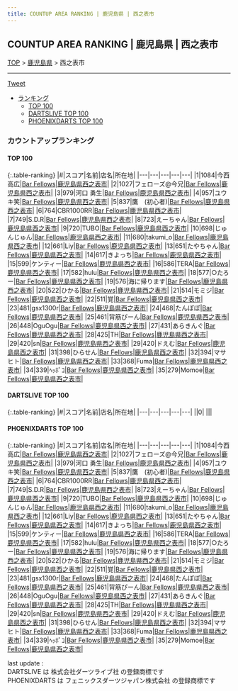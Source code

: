 ```yaml
---
title: COUNTUP AREA RANKING | 鹿児島県 | 西之表市
---
```

## COUNTUP AREA RANKING | 鹿児島県 | 西之表市

[TOP](/darts/rank/) > [鹿児島県](/darts/rank/鹿児島県/) > 西之表市

___

<a href="https://twitter.com/share?ref_src=twsrc%5Etfw" data-text="COUNTUP AREA RANKING | 鹿児島県西之表市" class="twitter-share-button" data-hashtags="DARTSLIVE,PHOENIXDARTS,darts,ダーツ" data-show-count="false">Tweet</a>

* [ランキング](#カウントアップランキング)
    * [TOP 100](#top-100)
    * [DARTSLIVE TOP 100](#dartslive-top-100)
    * [PHOENIXDARTS TOP 100](#phoenixdarts-top-100)

### カウントアップランキング

#### TOP 100



{:.table-ranking}
|#|スコア|名前|店名|所在地|
|---|---|---|---|---|
|1|1084|<span class="rank-name-pd">今西 高広</span>|<a href="https://vs.phoenixdarts.com/jp/shop/shopDetailInfo/s_75037?s_seq=75037">Bar Fellows</a>|<a href="/darts/rank/鹿児島県/西之表市">鹿児島県西之表市</a>|
|2|1027|<span class="rank-name-pd">フェローズ@今兄</span>|<a href="https://vs.phoenixdarts.com/jp/shop/shopDetailInfo/s_75037?s_seq=75037">Bar Fellows</a>|<a href="/darts/rank/鹿児島県/西之表市">鹿児島県西之表市</a>|
|3|979|<span class="rank-name-pd">河口 勇生</span>|<a href="https://vs.phoenixdarts.com/jp/shop/shopDetailInfo/s_75037?s_seq=75037">Bar Fellows</a>|<a href="/darts/rank/鹿児島県/西之表市">鹿児島県西之表市</a>|
|4|957|<span class="rank-name-pd">ユウキ笑</span>|<a href="https://vs.phoenixdarts.com/jp/shop/shopDetailInfo/s_75037?s_seq=75037">Bar Fellows</a>|<a href="/darts/rank/鹿児島県/西之表市">鹿児島県西之表市</a>|
|5|837|<span class="rank-name-pd">鷹　(初心者)</span>|<a href="https://vs.phoenixdarts.com/jp/shop/shopDetailInfo/s_75037?s_seq=75037">Bar Fellows</a>|<a href="/darts/rank/鹿児島県/西之表市">鹿児島県西之表市</a>|
|6|764|<span class="rank-name-pd">CBR1000RR</span>|<a href="https://vs.phoenixdarts.com/jp/shop/shopDetailInfo/s_75037?s_seq=75037">Bar Fellows</a>|<a href="/darts/rank/鹿児島県/西之表市">鹿児島県西之表市</a>|
|7|749|<span class="rank-name-pd">S.D.R</span>|<a href="https://vs.phoenixdarts.com/jp/shop/shopDetailInfo/s_75037?s_seq=75037">Bar Fellows</a>|<a href="/darts/rank/鹿児島県/西之表市">鹿児島県西之表市</a>|
|8|723|<span class="rank-name-pd">えーちゃん</span>|<a href="https://vs.phoenixdarts.com/jp/shop/shopDetailInfo/s_75037?s_seq=75037">Bar Fellows</a>|<a href="/darts/rank/鹿児島県/西之表市">鹿児島県西之表市</a>|
|9|720|<span class="rank-name-pd">TUBO</span>|<a href="https://vs.phoenixdarts.com/jp/shop/shopDetailInfo/s_75037?s_seq=75037">Bar Fellows</a>|<a href="/darts/rank/鹿児島県/西之表市">鹿児島県西之表市</a>|
|10|698|<span class="rank-name-pd">じゅんじゅん</span>|<a href="https://vs.phoenixdarts.com/jp/shop/shopDetailInfo/s_75037?s_seq=75037">Bar Fellows</a>|<a href="/darts/rank/鹿児島県/西之表市">鹿児島県西之表市</a>|
|11|680|<span class="rank-name-pd">takumi_o</span>|<a href="https://vs.phoenixdarts.com/jp/shop/shopDetailInfo/s_75037?s_seq=75037">Bar Fellows</a>|<a href="/darts/rank/鹿児島県/西之表市">鹿児島県西之表市</a>|
|12|661|<span class="rank-name-pd">Liy</span>|<a href="https://vs.phoenixdarts.com/jp/shop/shopDetailInfo/s_75037?s_seq=75037">Bar Fellows</a>|<a href="/darts/rank/鹿児島県/西之表市">鹿児島県西之表市</a>|
|13|651|<span class="rank-name-pd">たやちゃん</span>|<a href="https://vs.phoenixdarts.com/jp/shop/shopDetailInfo/s_75037?s_seq=75037">Bar Fellows</a>|<a href="/darts/rank/鹿児島県/西之表市">鹿児島県西之表市</a>|
|14|617|<span class="rank-name-pd">きよっち</span>|<a href="https://vs.phoenixdarts.com/jp/shop/shopDetailInfo/s_75037?s_seq=75037">Bar Fellows</a>|<a href="/darts/rank/鹿児島県/西之表市">鹿児島県西之表市</a>|
|15|599|<span class="rank-name-pd">ケンティー</span>|<a href="https://vs.phoenixdarts.com/jp/shop/shopDetailInfo/s_75037?s_seq=75037">Bar Fellows</a>|<a href="/darts/rank/鹿児島県/西之表市">鹿児島県西之表市</a>|
|16|586|<span class="rank-name-pd">TERA</span>|<a href="https://vs.phoenixdarts.com/jp/shop/shopDetailInfo/s_75037?s_seq=75037">Bar Fellows</a>|<a href="/darts/rank/鹿児島県/西之表市">鹿児島県西之表市</a>|
|17|582|<span class="rank-name-pd">hulu</span>|<a href="https://vs.phoenixdarts.com/jp/shop/shopDetailInfo/s_75037?s_seq=75037">Bar Fellows</a>|<a href="/darts/rank/鹿児島県/西之表市">鹿児島県西之表市</a>|
|18|577|<span class="rank-name-pd">○たろー</span>|<a href="https://vs.phoenixdarts.com/jp/shop/shopDetailInfo/s_75037?s_seq=75037">Bar Fellows</a>|<a href="/darts/rank/鹿児島県/西之表市">鹿児島県西之表市</a>|
|19|576|<span class="rank-name-pd">海に帰ります</span>|<a href="https://vs.phoenixdarts.com/jp/shop/shopDetailInfo/s_75037?s_seq=75037">Bar Fellows</a>|<a href="/darts/rank/鹿児島県/西之表市">鹿児島県西之表市</a>|
|20|522|<span class="rank-name-pd">ひかる</span>|<a href="https://vs.phoenixdarts.com/jp/shop/shopDetailInfo/s_75037?s_seq=75037">Bar Fellows</a>|<a href="/darts/rank/鹿児島県/西之表市">鹿児島県西之表市</a>|
|21|514|<span class="rank-name-pd">モミジ</span>|<a href="https://vs.phoenixdarts.com/jp/shop/shopDetailInfo/s_75037?s_seq=75037">Bar Fellows</a>|<a href="/darts/rank/鹿児島県/西之表市">鹿児島県西之表市</a>|
|22|511|<span class="rank-name-pd">覚</span>|<a href="https://vs.phoenixdarts.com/jp/shop/shopDetailInfo/s_75037?s_seq=75037">Bar Fellows</a>|<a href="/darts/rank/鹿児島県/西之表市">鹿児島県西之表市</a>|
|23|481|<span class="rank-name-pd">gsx1300r</span>|<a href="https://vs.phoenixdarts.com/jp/shop/shopDetailInfo/s_75037?s_seq=75037">Bar Fellows</a>|<a href="/darts/rank/鹿児島県/西之表市">鹿児島県西之表市</a>|
|24|468|<span class="rank-name-pd">たんぽぽ</span>|<a href="https://vs.phoenixdarts.com/jp/shop/shopDetailInfo/s_75037?s_seq=75037">Bar Fellows</a>|<a href="/darts/rank/鹿児島県/西之表市">鹿児島県西之表市</a>|
|25|461|<span class="rank-name-pd">背筋ぴーん</span>|<a href="https://vs.phoenixdarts.com/jp/shop/shopDetailInfo/s_75037?s_seq=75037">Bar Fellows</a>|<a href="/darts/rank/鹿児島県/西之表市">鹿児島県西之表市</a>|
|26|448|<span class="rank-name-pd">OguOgu</span>|<a href="https://vs.phoenixdarts.com/jp/shop/shopDetailInfo/s_75037?s_seq=75037">Bar Fellows</a>|<a href="/darts/rank/鹿児島県/西之表市">鹿児島県西之表市</a>|
|27|431|<span class="rank-name-pd">あらきんぐ</span>|<a href="https://vs.phoenixdarts.com/jp/shop/shopDetailInfo/s_75037?s_seq=75037">Bar Fellows</a>|<a href="/darts/rank/鹿児島県/西之表市">鹿児島県西之表市</a>|
|28|425|<span class="rank-name-pd">TH</span>|<a href="https://vs.phoenixdarts.com/jp/shop/shopDetailInfo/s_75037?s_seq=75037">Bar Fellows</a>|<a href="/darts/rank/鹿児島県/西之表市">鹿児島県西之表市</a>|
|29|420|<span class="rank-name-pd">sn</span>|<a href="https://vs.phoenixdarts.com/jp/shop/shopDetailInfo/s_75037?s_seq=75037">Bar Fellows</a>|<a href="/darts/rank/鹿児島県/西之表市">鹿児島県西之表市</a>|
|29|420|<span class="rank-name-pd">ドえむ</span>|<a href="https://vs.phoenixdarts.com/jp/shop/shopDetailInfo/s_75037?s_seq=75037">Bar Fellows</a>|<a href="/darts/rank/鹿児島県/西之表市">鹿児島県西之表市</a>|
|31|398|<span class="rank-name-pd">ひらせん</span>|<a href="https://vs.phoenixdarts.com/jp/shop/shopDetailInfo/s_75037?s_seq=75037">Bar Fellows</a>|<a href="/darts/rank/鹿児島県/西之表市">鹿児島県西之表市</a>|
|32|394|<span class="rank-name-pd">マサヒト</span>|<a href="https://vs.phoenixdarts.com/jp/shop/shopDetailInfo/s_75037?s_seq=75037">Bar Fellows</a>|<a href="/darts/rank/鹿児島県/西之表市">鹿児島県西之表市</a>|
|33|368|<span class="rank-name-pd">Fuma</span>|<a href="https://vs.phoenixdarts.com/jp/shop/shopDetailInfo/s_75037?s_seq=75037">Bar Fellows</a>|<a href="/darts/rank/鹿児島県/西之表市">鹿児島県西之表市</a>|
|34|339|<span class="rank-name-pd">ﾍｯﾎﾟｺ</span>|<a href="https://vs.phoenixdarts.com/jp/shop/shopDetailInfo/s_75037?s_seq=75037">Bar Fellows</a>|<a href="/darts/rank/鹿児島県/西之表市">鹿児島県西之表市</a>|
|35|279|<span class="rank-name-pd">Momoe</span>|<a href="https://vs.phoenixdarts.com/jp/shop/shopDetailInfo/s_75037?s_seq=75037">Bar Fellows</a>|<a href="/darts/rank/鹿児島県/西之表市">鹿児島県西之表市</a>|


#### DARTSLIVE TOP 100



{:.table-ranking}
|#|スコア|名前|店名|所在地|
|---|---|---|---|---|
||0|<span class="rank-name-dl"> </span>|<a href=""></a>|<a href="/darts/rank//"></a>|


#### PHOENIXDARTS TOP 100



{:.table-ranking}
|#|スコア|名前|店名|所在地|
|---|---|---|---|---|
|1|1084|<span class="rank-name-pd">今西 高広</span>|<a href="https://vs.phoenixdarts.com/jp/shop/shopDetailInfo/s_75037?s_seq=75037">Bar Fellows</a>|<a href="/darts/rank/鹿児島県/西之表市">鹿児島県西之表市</a>|
|2|1027|<span class="rank-name-pd">フェローズ@今兄</span>|<a href="https://vs.phoenixdarts.com/jp/shop/shopDetailInfo/s_75037?s_seq=75037">Bar Fellows</a>|<a href="/darts/rank/鹿児島県/西之表市">鹿児島県西之表市</a>|
|3|979|<span class="rank-name-pd">河口 勇生</span>|<a href="https://vs.phoenixdarts.com/jp/shop/shopDetailInfo/s_75037?s_seq=75037">Bar Fellows</a>|<a href="/darts/rank/鹿児島県/西之表市">鹿児島県西之表市</a>|
|4|957|<span class="rank-name-pd">ユウキ笑</span>|<a href="https://vs.phoenixdarts.com/jp/shop/shopDetailInfo/s_75037?s_seq=75037">Bar Fellows</a>|<a href="/darts/rank/鹿児島県/西之表市">鹿児島県西之表市</a>|
|5|837|<span class="rank-name-pd">鷹　(初心者)</span>|<a href="https://vs.phoenixdarts.com/jp/shop/shopDetailInfo/s_75037?s_seq=75037">Bar Fellows</a>|<a href="/darts/rank/鹿児島県/西之表市">鹿児島県西之表市</a>|
|6|764|<span class="rank-name-pd">CBR1000RR</span>|<a href="https://vs.phoenixdarts.com/jp/shop/shopDetailInfo/s_75037?s_seq=75037">Bar Fellows</a>|<a href="/darts/rank/鹿児島県/西之表市">鹿児島県西之表市</a>|
|7|749|<span class="rank-name-pd">S.D.R</span>|<a href="https://vs.phoenixdarts.com/jp/shop/shopDetailInfo/s_75037?s_seq=75037">Bar Fellows</a>|<a href="/darts/rank/鹿児島県/西之表市">鹿児島県西之表市</a>|
|8|723|<span class="rank-name-pd">えーちゃん</span>|<a href="https://vs.phoenixdarts.com/jp/shop/shopDetailInfo/s_75037?s_seq=75037">Bar Fellows</a>|<a href="/darts/rank/鹿児島県/西之表市">鹿児島県西之表市</a>|
|9|720|<span class="rank-name-pd">TUBO</span>|<a href="https://vs.phoenixdarts.com/jp/shop/shopDetailInfo/s_75037?s_seq=75037">Bar Fellows</a>|<a href="/darts/rank/鹿児島県/西之表市">鹿児島県西之表市</a>|
|10|698|<span class="rank-name-pd">じゅんじゅん</span>|<a href="https://vs.phoenixdarts.com/jp/shop/shopDetailInfo/s_75037?s_seq=75037">Bar Fellows</a>|<a href="/darts/rank/鹿児島県/西之表市">鹿児島県西之表市</a>|
|11|680|<span class="rank-name-pd">takumi_o</span>|<a href="https://vs.phoenixdarts.com/jp/shop/shopDetailInfo/s_75037?s_seq=75037">Bar Fellows</a>|<a href="/darts/rank/鹿児島県/西之表市">鹿児島県西之表市</a>|
|12|661|<span class="rank-name-pd">Liy</span>|<a href="https://vs.phoenixdarts.com/jp/shop/shopDetailInfo/s_75037?s_seq=75037">Bar Fellows</a>|<a href="/darts/rank/鹿児島県/西之表市">鹿児島県西之表市</a>|
|13|651|<span class="rank-name-pd">たやちゃん</span>|<a href="https://vs.phoenixdarts.com/jp/shop/shopDetailInfo/s_75037?s_seq=75037">Bar Fellows</a>|<a href="/darts/rank/鹿児島県/西之表市">鹿児島県西之表市</a>|
|14|617|<span class="rank-name-pd">きよっち</span>|<a href="https://vs.phoenixdarts.com/jp/shop/shopDetailInfo/s_75037?s_seq=75037">Bar Fellows</a>|<a href="/darts/rank/鹿児島県/西之表市">鹿児島県西之表市</a>|
|15|599|<span class="rank-name-pd">ケンティー</span>|<a href="https://vs.phoenixdarts.com/jp/shop/shopDetailInfo/s_75037?s_seq=75037">Bar Fellows</a>|<a href="/darts/rank/鹿児島県/西之表市">鹿児島県西之表市</a>|
|16|586|<span class="rank-name-pd">TERA</span>|<a href="https://vs.phoenixdarts.com/jp/shop/shopDetailInfo/s_75037?s_seq=75037">Bar Fellows</a>|<a href="/darts/rank/鹿児島県/西之表市">鹿児島県西之表市</a>|
|17|582|<span class="rank-name-pd">hulu</span>|<a href="https://vs.phoenixdarts.com/jp/shop/shopDetailInfo/s_75037?s_seq=75037">Bar Fellows</a>|<a href="/darts/rank/鹿児島県/西之表市">鹿児島県西之表市</a>|
|18|577|<span class="rank-name-pd">○たろー</span>|<a href="https://vs.phoenixdarts.com/jp/shop/shopDetailInfo/s_75037?s_seq=75037">Bar Fellows</a>|<a href="/darts/rank/鹿児島県/西之表市">鹿児島県西之表市</a>|
|19|576|<span class="rank-name-pd">海に帰ります</span>|<a href="https://vs.phoenixdarts.com/jp/shop/shopDetailInfo/s_75037?s_seq=75037">Bar Fellows</a>|<a href="/darts/rank/鹿児島県/西之表市">鹿児島県西之表市</a>|
|20|522|<span class="rank-name-pd">ひかる</span>|<a href="https://vs.phoenixdarts.com/jp/shop/shopDetailInfo/s_75037?s_seq=75037">Bar Fellows</a>|<a href="/darts/rank/鹿児島県/西之表市">鹿児島県西之表市</a>|
|21|514|<span class="rank-name-pd">モミジ</span>|<a href="https://vs.phoenixdarts.com/jp/shop/shopDetailInfo/s_75037?s_seq=75037">Bar Fellows</a>|<a href="/darts/rank/鹿児島県/西之表市">鹿児島県西之表市</a>|
|22|511|<span class="rank-name-pd">覚</span>|<a href="https://vs.phoenixdarts.com/jp/shop/shopDetailInfo/s_75037?s_seq=75037">Bar Fellows</a>|<a href="/darts/rank/鹿児島県/西之表市">鹿児島県西之表市</a>|
|23|481|<span class="rank-name-pd">gsx1300r</span>|<a href="https://vs.phoenixdarts.com/jp/shop/shopDetailInfo/s_75037?s_seq=75037">Bar Fellows</a>|<a href="/darts/rank/鹿児島県/西之表市">鹿児島県西之表市</a>|
|24|468|<span class="rank-name-pd">たんぽぽ</span>|<a href="https://vs.phoenixdarts.com/jp/shop/shopDetailInfo/s_75037?s_seq=75037">Bar Fellows</a>|<a href="/darts/rank/鹿児島県/西之表市">鹿児島県西之表市</a>|
|25|461|<span class="rank-name-pd">背筋ぴーん</span>|<a href="https://vs.phoenixdarts.com/jp/shop/shopDetailInfo/s_75037?s_seq=75037">Bar Fellows</a>|<a href="/darts/rank/鹿児島県/西之表市">鹿児島県西之表市</a>|
|26|448|<span class="rank-name-pd">OguOgu</span>|<a href="https://vs.phoenixdarts.com/jp/shop/shopDetailInfo/s_75037?s_seq=75037">Bar Fellows</a>|<a href="/darts/rank/鹿児島県/西之表市">鹿児島県西之表市</a>|
|27|431|<span class="rank-name-pd">あらきんぐ</span>|<a href="https://vs.phoenixdarts.com/jp/shop/shopDetailInfo/s_75037?s_seq=75037">Bar Fellows</a>|<a href="/darts/rank/鹿児島県/西之表市">鹿児島県西之表市</a>|
|28|425|<span class="rank-name-pd">TH</span>|<a href="https://vs.phoenixdarts.com/jp/shop/shopDetailInfo/s_75037?s_seq=75037">Bar Fellows</a>|<a href="/darts/rank/鹿児島県/西之表市">鹿児島県西之表市</a>|
|29|420|<span class="rank-name-pd">sn</span>|<a href="https://vs.phoenixdarts.com/jp/shop/shopDetailInfo/s_75037?s_seq=75037">Bar Fellows</a>|<a href="/darts/rank/鹿児島県/西之表市">鹿児島県西之表市</a>|
|29|420|<span class="rank-name-pd">ドえむ</span>|<a href="https://vs.phoenixdarts.com/jp/shop/shopDetailInfo/s_75037?s_seq=75037">Bar Fellows</a>|<a href="/darts/rank/鹿児島県/西之表市">鹿児島県西之表市</a>|
|31|398|<span class="rank-name-pd">ひらせん</span>|<a href="https://vs.phoenixdarts.com/jp/shop/shopDetailInfo/s_75037?s_seq=75037">Bar Fellows</a>|<a href="/darts/rank/鹿児島県/西之表市">鹿児島県西之表市</a>|
|32|394|<span class="rank-name-pd">マサヒト</span>|<a href="https://vs.phoenixdarts.com/jp/shop/shopDetailInfo/s_75037?s_seq=75037">Bar Fellows</a>|<a href="/darts/rank/鹿児島県/西之表市">鹿児島県西之表市</a>|
|33|368|<span class="rank-name-pd">Fuma</span>|<a href="https://vs.phoenixdarts.com/jp/shop/shopDetailInfo/s_75037?s_seq=75037">Bar Fellows</a>|<a href="/darts/rank/鹿児島県/西之表市">鹿児島県西之表市</a>|
|34|339|<span class="rank-name-pd">ﾍｯﾎﾟｺ</span>|<a href="https://vs.phoenixdarts.com/jp/shop/shopDetailInfo/s_75037?s_seq=75037">Bar Fellows</a>|<a href="/darts/rank/鹿児島県/西之表市">鹿児島県西之表市</a>|
|35|279|<span class="rank-name-pd">Momoe</span>|<a href="https://vs.phoenixdarts.com/jp/shop/shopDetailInfo/s_75037?s_seq=75037">Bar Fellows</a>|<a href="/darts/rank/鹿児島県/西之表市">鹿児島県西之表市</a>|


<div class="footer border-top border-gray-light mt-5 pt-3 text-right text-gray">
    last update : <span style="font-weight: italic" id="foot_last_modified"></span><br />
    DARTSLIVE は 株式会社ダーツライブ社 の登録商標です<br />
    PHOENIXDARTS は フェニックスダーツジャパン株式会社 の登録商標です<br />
</div>

<script src="https://cdnjs.cloudflare.com/ajax/libs/jquery.tablesorter/2.31.3/js/jquery.tablesorter.min.js" integrity="sha512-qzgd5cYSZcosqpzpn7zF2ZId8f/8CHmFKZ8j7mU4OUXTNRd5g+ZHBPsgKEwoqxCtdQvExE5LprwwPAgoicguNg==" crossorigin="anonymous" referrerpolicy="no-referrer"></script>
<link rel="stylesheet" href="https://cdnjs.cloudflare.com/ajax/libs/jquery.tablesorter/2.31.3/css/theme.default.min.css" integrity="sha512-wghhOJkjQX0Lh3NSWvNKeZ0ZpNn+SPVXX1Qyc9OCaogADktxrBiBdKGDoqVUOyhStvMBmJQ8ZdMHiR3wuEq8+w==" crossorigin="anonymous" referrerpolicy="no-referrer" />
<script>
$(function() {
    $(".table-ranking").tablesorter({sortList:[[0, 0]]});
    $("#foot_last_modified").text(formatDate(new Date(document.lastModified), 'yyyy-MM-dd HH:mm:ss'));
});
</script>

<script async src="https://platform.twitter.com/widgets.js" charset="utf-8"></script>